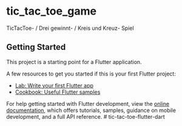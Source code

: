 # tic_tac_toe_game

TicTacToe- / Drei gewinnt- / Kreis und  Kreuz- Spiel

## Getting Started

This project is a starting point for a Flutter application.

A few resources to get you started if this is your first Flutter project:

- [Lab: Write your first Flutter app](https://docs.flutter.dev/get-started/codelab)
- [Cookbook: Useful Flutter samples](https://docs.flutter.dev/cookbook)

For help getting started with Flutter development, view the
[online documentation](https://docs.flutter.dev/), which offers tutorials,
samples, guidance on mobile development, and a full API reference.
#   t i c - t a c - t o e - f l u t t e r - d a r t  
 